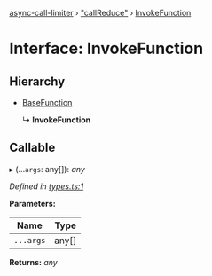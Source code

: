 [async-call-limiter](../README.md) › ["callReduce"](../modules/_callreduce_.md) › [InvokeFunction](_callreduce_.invokefunction.md)

# Interface: InvokeFunction

## Hierarchy

* [BaseFunction](_types_.basefunction.md)

  ↳ **InvokeFunction**

## Callable

▸ (...`args`: any[]): *any*

*Defined in [types.ts:1](https://github.com/SpudNyk/async-call-limiter/blob/a5b269b/src/types.ts#L1)*

**Parameters:**

Name | Type |
------ | ------ |
`...args` | any[] |

**Returns:** *any*
